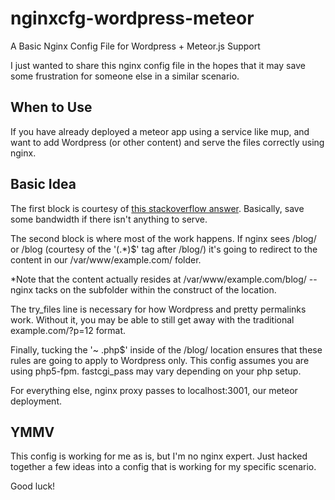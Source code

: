 # nginxcfg-wordpress-meteor
A Basic Nginx Config File for Wordpress + Meteor.js Support

I just wanted to share this nginx config file in the hopes that it may save some frustration for someone else in a similar scenario.

<h2>When to Use</h2>

If you have already deployed a meteor app using a service like mup, and want to add Wordpress (or other content) and serve the files correctly using nginx.

<h2>Basic Idea</h2>

The first block is courtesy of <a href="http://stackoverflow.com/a/27101114/4072377">this stackoverflow answer</a>. Basically, save some bandwidth if there isn't anything to serve.

The second block is where most of the work happens. If nginx sees /blog/ or /blog (courtesy of the '(.*)$' tag after /blog/) it's going to redirect to the content in our /var/www/example.com/ folder.

*Note that the content actually resides at /var/www/example.com/blog/ -- nginx tacks on the subfolder within the construct of the location.

The try_files line is necessary for how Wordpress and pretty permalinks work. Without it, you may be able to still get away with the traditional example.com/?p=12 format.

Finally, tucking the '~ \.php$' inside of the /blog/ location ensures that these rules are going to apply to Wordpress only. This config assumes you are using php5-fpm. fastcgi_pass may vary depending on your php setup.

For everything else, nginx proxy passes to localhost:3001, our meteor deployment.

<h2>YMMV</h2>

This config is working for me as is, but I'm no nginx expert. Just hacked together a few ideas into a config that is working for my specific scenario.

Good luck!
